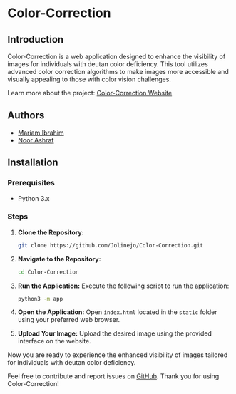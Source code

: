 # Color-Correction

## Introduction
Color-Correction is a web application designed to enhance the visibility of images for individuals with deutan color deficiency. This tool utilizes advanced color correction algorithms to make images more accessible and visually appealing to those with color vision challenges.

Learn more about the project: [Color-Correction Website](https://image-correction-for-color-blindness.mailchimpsites.com/)

## Authors
- [Mariam Ibrahim](https://github.com/Jolinejo)
- [Noor Ashraf](https://github.com/NoorAshraff)

## Installation

### Prerequisites
- Python 3.x

### Steps
1. **Clone the Repository:**
   ```bash
   git clone https://github.com/Jolinejo/Color-Correction.git
   ```

2. **Navigate to the Repository:**
   ```bash
   cd Color-Correction
   ```

3. **Run the Application:**
   Execute the following script to run the application:
   ```bash
   python3 -m app
   ```

4. **Open the Application:**
   Open `index.html` located in the `static` folder using your preferred web browser.

5. **Upload Your Image:**
   Upload the desired image using the provided interface on the website.

Now you are ready to experience the enhanced visibility of images tailored for individuals with deutan color deficiency.

Feel free to contribute and report issues on [GitHub](https://github.com/Jolinejo/Color-Correction). Thank you for using Color-Correction!
